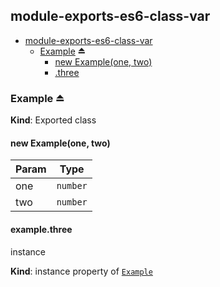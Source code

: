 <a name="module_module-exports-es6-class-var"></a>
## module-exports-es6-class-var
  

* [module-exports-es6-class-var](#module_module-exports-es6-class-var)  
    * [Example](#exp_module_module-exports-es6-class-var--Example) ⏏  
        * [new Example(one, two)](#new_module_module-exports-es6-class-var--Example_new)  
        * [.three](#module_module-exports-es6-class-var--Example.Example+three)


<a name="exp_module_module-exports-es6-class-var--Example"></a>
### Example ⏏  
**Kind**: Exported class


<a name="new_module_module-exports-es6-class-var--Example_new"></a>
#### new Example(one, two)  
  

| Param | Type     |
| ----- | -------- |
| one   | `number` |
| two   | `number` |


<a name="module_module-exports-es6-class-var--Example.Example+three"></a>
#### example.three  
instance

**Kind**: instance property of [`Example`](#exp_module_module-exports-es6-class-var--Example)


